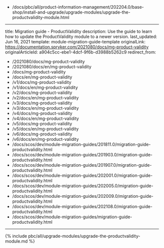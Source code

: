   - /docs/pbc/all/product-information-management/202204.0/base-shop/install-and-upgrade/upgrade-modules/upgrade-the-productvalidity-module.html
---
title: Migration guide - ProductValidity
description: Use the guide to learn how to update the ProductValidity module to a newer version.
last_updated: Jun 16, 2021
template: module-migration-guide-template
originalLink: https://documentation.spryker.com/2021080/docs/mg-product-validity
originalArticleId: a904c5cc-ebe1-4dcf-9f6b-d3988b5262c9
redirect_from:
  - /2021080/docs/mg-product-validity
  - /2021080/docs/en/mg-product-validity
  - /docs/mg-product-validity
  - /docs/en/mg-product-validity
  - /v1/docs/mg-product-validity
  - /v1/docs/en/mg-product-validity
  - /v2/docs/mg-product-validity
  - /v2/docs/en/mg-product-validity
  - /v3/docs/mg-product-validity
  - /v3/docs/en/mg-product-validity
  - /v4/docs/mg-product-validity
  - /v4/docs/en/mg-product-validity
  - /v5/docs/mg-product-validity
  - /v5/docs/en/mg-product-validity
  - /v6/docs/mg-product-validity
  - /v6/docs/en/mg-product-validity
  - /docs/scos/dev/module-migration-guides/201811.0/migration-guide-productvalidity.html
  - /docs/scos/dev/module-migration-guides/201903.0/migration-guide-productvalidity.html
  - /docs/scos/dev/module-migration-guides/201907.0/migration-guide-productvalidity.html
  - /docs/scos/dev/module-migration-guides/202001.0/migration-guide-productvalidity.html
  - /docs/scos/dev/module-migration-guides/202005.0/migration-guide-productvalidity.html
  - /docs/scos/dev/module-migration-guides/202009.0/migration-guide-productvalidity.html
  - /docs/scos/dev/module-migration-guides/202108.0/migration-guide-productvalidity.html
  - /docs/scos/dev/module-migration-guides/migration-guide-productvalidity.html
---

{% include pbc/all/upgrade-modules/upgrade-the-productvalidity-module.md %} <!-- To edit, see /_includes/pbc/all/upgrade-modules/upgrade-the-productvalidity-module.md -->
